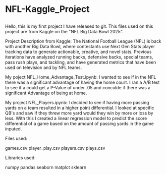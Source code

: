 # NFL-Kaggle_Project
##

Hello, this is my first project I have released to git. This files used on this project are from Kaggle on the "NFL Big Data Bowl 2025".

Project Description from Kaggle:
The National Football League (NFL) is back with another Big Data Bowl, where contestants use Next Gen Stats player tracking data to generate actionable, creative, and novel stats. Previous iterations have analyzed running backs, defensive backs, special teams, pass rush plays, and tackling, and have generated metrics that have been used on television and by NFL teams.

My poject NFL_Home_Advantage_Test.ipynb:
I wanted to see if in the NFL there was a significant advantage of having the home court. I ran a A/B test to see if a could get a P-Value of under .05 and conculde if there was a significant Advantage of being at home.

My project NFL_Players.ipynb:
I decided to see if having more passing yards on a team resulted in a higher point differential. I looked at specific QB's and saw if they threw more yard would they win by more or loss by less. With this I created a linear regression model to predict the score differential of a game based on the amount of passing yards in the game inputed.

Files used:

games.csv
player_play.csv
players.csv
plays.csv

Libraries used:

numpy
pandas
seaborn
matplot
sklearn

##
